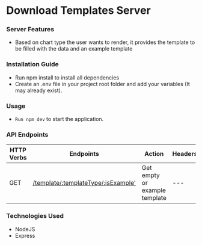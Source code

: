 # Download Templates Server

### Server Features
* Based on chart type the user wants to render, it provides the template to be filled with the data and an example template

### Installation Guide
* Run npm install to install all dependencies
* Create an .env file in your project root folder and add your variables (It may already exist).
 
### Usage
* `Run npm dev` to start the application.

### API Endpoints
| HTTP Verbs | Endpoints | Action | Headers | URL parameters |
| --- | --- | --- | --- | --- |
| GET | [/template/:templateType/:isExample'](./src/controllers/templatesDownload.js) | Get empty or example template | --- | template type, is example |

### Technologies Used
* NodeJS
* Express

